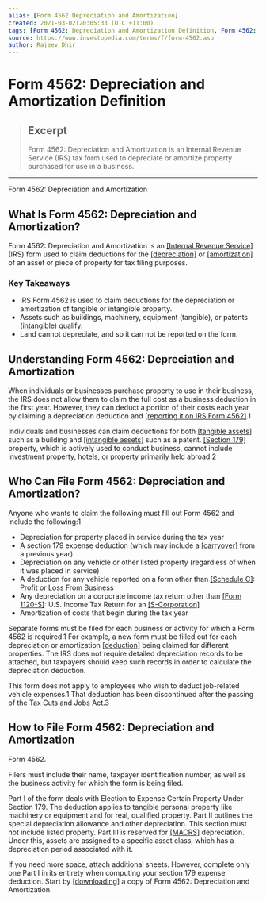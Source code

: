 ```yaml
---
alias: [Form 4562 Depreciation and Amortization]
created: 2021-03-02T20:05:33 (UTC +11:00)
tags: [Form 4562: Depreciation and Amortization Definition, Form 4562: Depreciation and Amortization]
source: https://www.investopedia.com/terms/f/form-4562.asp
author: Rajeev Dhir
---
```


# Form 4562: Depreciation and Amortization Definition

> ## Excerpt
> Form 4562: Depreciation and Amortization is an Internal Revenue Service (IRS) tax form used to depreciate or amortize property purchased for use in a business.

---

Form 4562: Depreciation and Amortization
## What Is Form 4562: Depreciation and Amortization?

Form 4562: Depreciation and Amortization is an [[Internal Revenue Service]](https://www.investopedia.com/terms/i/irs.asp) (IRS) form used to claim deductions for the [[depreciation]](https://www.investopedia.com/terms/d/depreciation.asp) or [[amortization]](https://www.investopedia.com/terms/a/amortization.asp) of an asset or piece of property for tax filing purposes. 

### Key Takeaways

-   IRS Form 4562 is used to claim deductions for the depreciation or amortization of tangible or intangible property. 
-   Assets such as buildings, machinery, equipment (tangible), or patents (intangible) qualify.
-   Land cannot depreciate, and so it can not be reported on the form.

## Understanding Form 4562: Depreciation and Amortization

When individuals or businesses purchase property to use in their business, the IRS does not allow them to claim the full cost as a business deduction in the first year. However, they can deduct a portion of their costs each year by claiming a depreciation deduction and [[reporting it on IRS Form 4562]](https://www.investopedia.com/articles/personal-finance/022415/filling-out-form-4562-stepbystep.asp).1

Individuals and businesses can claim deductions for both [[tangible assets]](https://www.investopedia.com/terms/t/tangibleasset.asp) such as a building and [[intangible assets]](https://www.investopedia.com/terms/i/intangibleasset.asp) such as a patent. [[Section 179]](https://www.investopedia.com/terms/s/section-179.asp) property, which is actively used to conduct business, cannot include investment property, hotels, or property primarily held abroad.2

## Who Can File Form 4562: Depreciation and Amortization?

Anyone who wants to claim the following must fill out Form 4562 and include the following:1

-   Depreciation for property placed in service during the tax year
-   A section 179 expense deduction (which may include a [[carryover]](https://www.investopedia.com/terms/c/capital-loss-carryover.asp) from a previous year)
-   Depreciation on any vehicle or other listed property (regardless of when it was placed in service)
-   A deduction for any vehicle reported on a form other than [[Schedule C]](https://www.investopedia.com/ask/answers/081314/whos-required-fill-out-schedule-c-irs-form.asp): Profit or Loss From Business
-   Any depreciation on a corporate income tax return other than [[Form 1120-S]](https://www.investopedia.com/terms/f/form-1120s.asp): U.S. Income Tax Return for an [[S-Corporation]](https://www.investopedia.com/terms/s/subchapters.asp)
-   Amortization of costs that begin during the tax year

Separate forms must be filed for each business or activity for which a Form 4562 is required.1 For example, a new form must be filled out for each depreciation or amortization [[deduction]](https://www.investopedia.com/terms/d/deduction.asp) being claimed for different properties. The IRS does not require detailed depreciation records to be attached, but taxpayers should keep such records in order to calculate the depreciation deduction.

This form does not apply to employees who wish to deduct job-related vehicle expenses.1 That deduction has been discontinued after the passing of the Tax Cuts and Jobs Act.3

## How to File Form 4562: Depreciation and Amortization

Form 4562.

Filers must include their name, taxpayer identification number, as well as the business activity for which the form is being filed.

Part I of the form deals with Election to Expense Certain Property Under Section 179. The deduction applies to tangible personal property like machinery or equipment and for real, qualified property. Part II outlines the special depreciation allowance and other depreciation. This section must not include listed property. Part III is reserved for [[MACRS]](https://www.investopedia.com/terms/m/macrs.asp) depreciation. Under this, assets are assigned to a specific asset class, which has a depreciation period associated with it.

If you need more space, attach additional sheets. However, complete only one Part I in its entirety when computing your section 179 expense deduction. Start by [[downloading]](https://www.irs.gov/pub/irs-pdf/f4562.pdf) a copy of Form 4562: Depreciation and Amortization.
